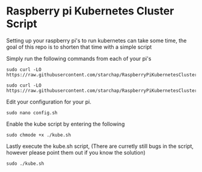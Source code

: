 # Raspberry pi Kubernetes Cluster Script
Setting up your raspberry pi's to run kubernetes can take some time, the goal of this repo is to shorten that time with a simple script

Simply run the following commands from each of your pi's

```console
sudo curl -LO https://raw.githubusercontent.com/starchap/RaspberryPiKubernetesClusterScript/master/kube.sh
```

```console
sudo curl -LO https://raw.githubusercontent.com/starchap/RaspberryPiKubernetesClusterScript/master/config.sh
```

Edit your configuration for your pi.

```console
sudo nano config.sh
```

Enable the kube script by entering the following

```console
sudo chmode +x ./kube.sh
```

Lastly execute the kube.sh script, (There are curretly still bugs in the script, however please point them out if you know the solution)

```console
sudo ./kube.sh
```
